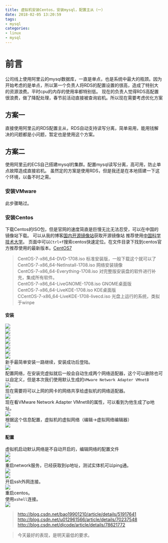 ```yaml
---
title: 虚拟机安装Centos，安装mysql，配置主从（一）
date: 2018-02-05 13:20:59
tags:
- mysql
categories:
- linux
- mysql
---
```


# 前言
公司线上使用阿里云的mysql数据库，一直是单点，也是系统中最大的瓶颈。因为开始考虑的是单点，所以第一个负责人将RDS的配置设置的很高，造成了特别大的资源浪费。平时cpu的内存的使用率都特别低。
现在的负责人觉得RDS高配置很浪费，做了降配处理，春节前活动直接被查询宕机。所以现在需要考虑优化方案
<!--more-->
## 方案一

直接使用阿里云的RDS配置主从，RDS自动支持读写分离，简单易用，能用钱解决的问题都是小问题，暂定也是使用这个方案。

## 方案二

使用阿里云的ECS自己搭建mysql的集群。配置mysql读写分离，高可用，防止单点故障造成直接宕机。
虽然定的方案是使用RDS，但是我还是在本地搭建一下这个环境，以备不时之需。  

### 安装VMware
此步骤略过。

### 安装Centos
下载Centos的ISO包，但是官网的速度简直是巨慢无比无法忍受，可以在中国的镜像站下载。
可以从我的博客[国内开源镜像站](/2018/01/29/国内开源镜像站/)获取开源镜像站
推荐使用[中国科学技术大学](http://mirrors.ustc.edu.cn/)。
页面中可以`Ctrl+f`搜索centos快速定位。在文件目录下找到centos官方推荐使用的最新版本。[CentOS7](http://mirrors.ustc.edu.cn/centos/7.4.1708/isos/x86_64/CentOS-7-x86_64-DVD-1708.iso)

> CentOS-7-x86_64-DVD-1708.iso               标准安装版，一般下载这个就可以了  
> CentOS-7-x86_64-NetInstall-1708.iso        网络安装镜像  
> CentOS-7-x86_64-Everything-1708.iso        对完整版安装盘的软件进行补充，集成所有软件。  
> CentOS-7-x86_64-LiveGNOME-1708.iso     GNOME桌面版  
> CentOS-7-x86_64-LiveKDE-1708.iso           KDE桌面版  
> CCentOS-7-x86_64-LiveKDE-1708-livecd.iso            光盘上运行的系统，类拟于winpe   

#### 安装

![](https://raw.githubusercontent.com/Gengry/blogImage/master/20180205/1.jpg)  
![](https://raw.githubusercontent.com/Gengry/blogImage/master/20180205/2.jpg)  
![](https://raw.githubusercontent.com/Gengry/blogImage/master/20180205/3.jpg)  
![](https://raw.githubusercontent.com/Gengry/blogImage/master/20180205/4.jpg)  
![](https://raw.githubusercontent.com/Gengry/blogImage/master/20180205/5.jpg)  
![](https://raw.githubusercontent.com/Gengry/blogImage/master/20180205/6.jpg)  
![](https://raw.githubusercontent.com/Gengry/blogImage/master/20180205/7.jpg)  
新手最简单安装一路继续，安装成功后登陆。  
![](https://raw.githubusercontent.com/Gengry/blogImage/master/20180205/8.jpg)  
配置网络，在安装完虚拟就后一般会自动生成两个网络适配器，这个可以删除也可以自定义，但是本次我们使用默认生成的`VMware Network Adapter VMnet8`  
![](https://raw.githubusercontent.com/Gengry/blogImage/master/20180205/9.jpg)  
现在需要将可以上网的网卡的网络共享给虚拟机的网络适配器。  
![](https://raw.githubusercontent.com/Gengry/blogImage/master/20180205/10.jpg)  
现在看VMware Network Adapter VMnet8的属性，可以看到为他生成了ip地址。  
![](https://raw.githubusercontent.com/Gengry/blogImage/master/20180205/11.jpg)  
根据这个信息配置，虚拟机的虚拟网络（编辑->虚拟网络编辑器）  
![](https://raw.githubusercontent.com/Gengry/blogImage/master/20180205/12.jpg)  

#### 配置

虚拟机启动默认网络是不自动开启的，编辑网络的配置文件  
![](https://raw.githubusercontent.com/Gengry/blogImage/master/20180205/13.jpg)  
![](https://raw.githubusercontent.com/Gengry/blogImage/master/20180205/14.jpg)  
重启network服务，已经获取到ip地址，测试实体机可以ping通。  
![](https://raw.githubusercontent.com/Gengry/blogImage/master/20180205/15.jpg)  
![](https://raw.githubusercontent.com/Gengry/blogImage/master/20180205/16.jpg)  
开启ssh外网连接。  
![](https://raw.githubusercontent.com/Gengry/blogImage/master/20180205/17.jpg)  
重启centos。  
使用`xshell`连接。  
![](https://raw.githubusercontent.com/Gengry/blogImage/master/20180205/18.jpg)  


> http://blog.csdn.net/bao19901210/article/details/51917641  
> http://blog.csdn.net/u012961566/article/details/70237548  
> http://blog.csdn.net/djcode/article/details/78621772  


<blockquote class="blockquote-center">今天最好的表现，是明天最低的要求。</blockquote>